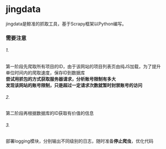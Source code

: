 # jingdata
jingdata是鲸准的抓取工具，基于Scrapy框架以Python编写。

### 需要注意
###### 1.
第一阶段先爬取所有项目的ID，由于该网站的项目列表页由纯JS加载，为了提升单位时间内的爬取速度，保存ID到数据库
<br>**尝试用抓包的方式获取服务器请求，分析账号限制有多大**
<br>**发现该网站的账号限制，只是超过一定请求次数就暂时封禁账号的访问**<br>

###### 2.
第二阶段再根据数据库的ID获取有价值的信息<br>

###### 3.
部署logging模块，分别输出不同级别的日志，随时准备**停止爬虫**，优化代码<br>
